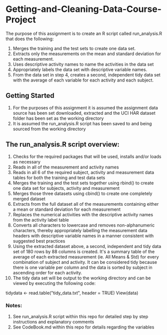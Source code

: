# Getting-and-Cleaning-Data-Course-Project

  The purpose of this assignment is to create an R script called run_analysis.R that does the following:

1.	Merges the training and the test sets to create one data set.
2.	Extracts only the measurements on the mean and standard deviation for each measurement.
3.	Uses descriptive activity names to name the activities in the data set
4.	Appropriately labels the data set with descriptive variable names.
5.	From the data set in step 4, creates a second, independent tidy data set with the average of each variable for each activity and each subject.


## Getting Started 

1. For the purposes of this assignment it is assumed the assignment data source has been set downloaded, extracted and the UCI HAR dataset folder has been set as the working directory
2. It is assumed the run_analysis.R script has been saved to and being sourced from the working directory


## The run_analysis.R script overview:

1. Checks for the required packages that will be used, installs and/or loads as necessary
2. Reads in all of the measurement and activity names
3. Reads in all 6 of the required subject, activity and measurement data tables for both the training and test data sets 
4. Merges the training and the test sets together using rbind() to create one data set for subjects, activity and measurement
5. Merges those three datasets using cbind() to create one completely merged dataset 
6. Extracts from the full dataset all of the measurements containing either a mean or standard deviation for each measurement
7. Replaces the numerical activities with the descriptive activity names from the activity label table
8. Converts all characters to lowercase and removes non-alphanumeric characters, thereby appropriately labelling the measurement data headers with descriptive variable names in a manner consistent with suggested best practices
9. Using the extracted dataset above, a second, independent and tidy data set of 180 rows by 88 columns is created.  It's a summary table of the average of each extracted measurement (ie. All Means & Std) for every combination of subject and activity.  It can be considered tidy because there is one variable per column and the data is sorted by subject in ascending order for each activity.
10. The tidy data set will be output to the working directory and can be viewed by executing the following code:

  tidydata <- read.table("tidy_data.txt", header = TRUE)
  View(data)

### Notes:

1. See run_analysis.R script within this repo for detailed step by step instructions and explanatory comments
2. See CodeBook.md within this repo for details regarding the variables


